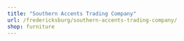 ```yaml
---
title: "Southern Accents Trading Company"
url: /fredericksburg/southern-accents-trading-company/
shop: furniture
---
```

